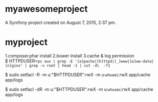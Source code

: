 myawesomeproject
================

A Symfony project created on August 7, 2015, 2:37 pm.
# myproject
1.composer.phar install
2.bower install
3.cache & log permission  
$ HTTPDUSER=`ps aux | grep -E '[a]pache|[h]ttpd|[_]www|[w]ww-data|[n]ginx' | grep -v root | head -1 | cut -d\  -f1`

$ sudo setfacl -R -m u:"$HTTPDUSER":rwX -m u:`whoami`:rwX app/cache app/logs

$ sudo setfacl -dR -m u:"$HTTPDUSER":rwX -m u:`whoami`:rwX app/cache app/logs
